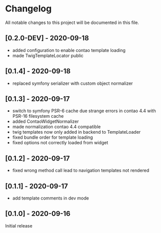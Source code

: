 # Changelog
All notable changes to this project will be documented in this file.

## [0.2.0-DEV] - 2020-09-18
- added configuration to enable contao template loading
- made TwigTemplateLocator public

## [0.1.4] - 2020-09-18
- replaced symfony serializer with custom object normalizer

## [0.1.3] - 2020-09-17
- switch to symfony PSR-6 cache due strange errors in contao 4.4 with PSR-16 filesystem cache
- added ContaoWidgetNormalizer
- made normalization contao 4.4 compatible
- twig templates now only added in backend to TemplateLoader
- fixed bundle order for template loading
- fixed options not correctly loaded from widget

## [0.1.2] - 2020-09-17
- fixed wrong method call lead to navigation templates not rendered

## [0.1.1] - 2020-09-17
- add template comments in dev mode

## [0.1.0] - 2020-09-16
Initial release